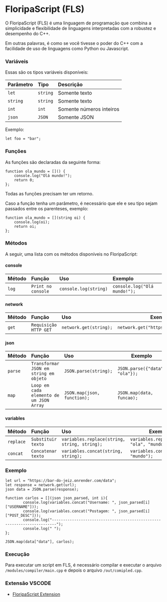 # FloripaScript (FLS)

O FloripaScript (FLS) é uma linguagem de programação que combina a simplicidade e flexibilidade de linguagens interpretadas com a robustez e desempenho do C++.

Em outras palavras, é como se você tivesse o poder do C++ com a facilidade de uso de linguagens como Python ou Javascript.

### Variáveis

Essas são os tipos variáveis disponíveis:

| Parâmetro | Tipo     | Descrição                |
| :-------- | :------- | :----------------------- |
| `let`     | `string` | Somente texto            |
| `string`  | `string` | Somente texto            |
| `int`     | `int`    | Somente números inteiros |
| `json`    | `JSON`   | Somente JSON             |

Exemplo:

```
let foo = "bar";
```

### Funções

As funções são declaradas da seguinte forma:

```
function ola_mundo = []() {
    console.log("Olá mundo!");
    return 0;
};
```

Todas as funções precisam ter um retorno.

Caso a função tenha um parâmetro, é necessário que ele e seu tipo sejam passados entre os parenteses, exemplo:

```
function ola_mundo = [](string oi) {
    console.log(oi);
    return oi;
};
```

### Métodos

A seguir, uma lista com os métodos disponíveis no FloripaScript:

#### console

| Método | Função             | Uso                   | Exemplo                      |
| :----- | :----------------- | :-------------------- | :--------------------------- |
| `log`  | `Print no console` | `console.log(string)` | `console.log("Olá mundo!");` |

#### network

| Método | Função                | Uso                    | Exemplo                              |
| :----- | :-------------------- | :--------------------- | ------------------------------------ |
| `get`  | `Requisição HTTP GET` | `network.get(string);` | `network.get("https://google.com");` |

#### json

| Método  | Função                                   | Uso                         | Exemplo                        |
| :------ | :--------------------------------------- | :-------------------------- | ------------------------------ |
| `parse` | `Transformar JSON em string em objeto`   | `JSON.parse(string);`       | `JSON.parse({"data": "ola"});` |
| `map`   | `Loop em cada elemento de um JSON Array` | `JSON.map(json, function);` | `JSON.map(data, funcao);`      |

#### variables

| Método    | Função             | Uso                                          | Exemplo                                   |
| :-------- | :----------------- | :------------------------------------------- | ----------------------------------------- |
| `replace` | `Substituir texto` | `variables.replace(string, string, string);` | `variables.replace(ola, "ola", "mundo");` |
| `concat`  | `Concatenar texto` | `variables.concat(string, string);`          | `variables.concat("ola", "mundo");`       |

### Exemplo

```
let url = "https://bar-do-jeiz.onrender.com/data";
let response = network.get(url);
json data = JSON.parse(response);

function carlos = [](json json_parsed, int i){
        console.log(variables.concat("Username: ", json_parsed[i]["USERNAME"]));
        console.log(variables.concat("Postagem: ", json_parsed[i]["POST_DESC"]));
        console.log("------------------------------------------------------------------------");
        console.log(" ");
};

JSON.map(data["data"], carlos);
```

### Execução

Para executar um script em FLS, é necessário compilar e executar o arquivo `/modules/compiler/main.cpp` e depois o arquivo `/out/comipled.cpp`.

### Extensão VSCODE

- [FloripaScript Extension](https://marketplace.visualstudio.com/items?itemName=GuilhermeFloriano.floripascript-extension)
